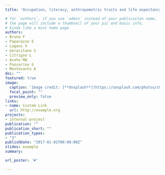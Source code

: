 ```yaml
---
title: 'Occupation, literacy, anthropometric traits and life expectancy of Italian men born 1900-1910: evidence from military conscription registers'

# for `authors`, if you use `admin` instead of your publicaiton name,
# the page will include a thumbnail of your pic and basic info,
# kinda like a mini home page
authors:
- Bruno F
- Paparazzo E
- Lagani V
- Geracitano S
- Citrigno L
- Aceto MA
- Passarino G
- Montesanto A
doi: ""
featured: true
image:
  caption: 'Image credit: [**Unsplash**](https://unsplash.com/photos/s9CC2SKySJM)'
  focal_point: ""
  preview_only: false
links:
- name: Custom Link
  url: http://example.org
projects:
- internal-project
publication: ""
publication_short: ""
publication_types:
- "3"
publishDate: "2017-01-01T00:00:00Z"
slides: example
summary:

url_poster: '#'

---
```



